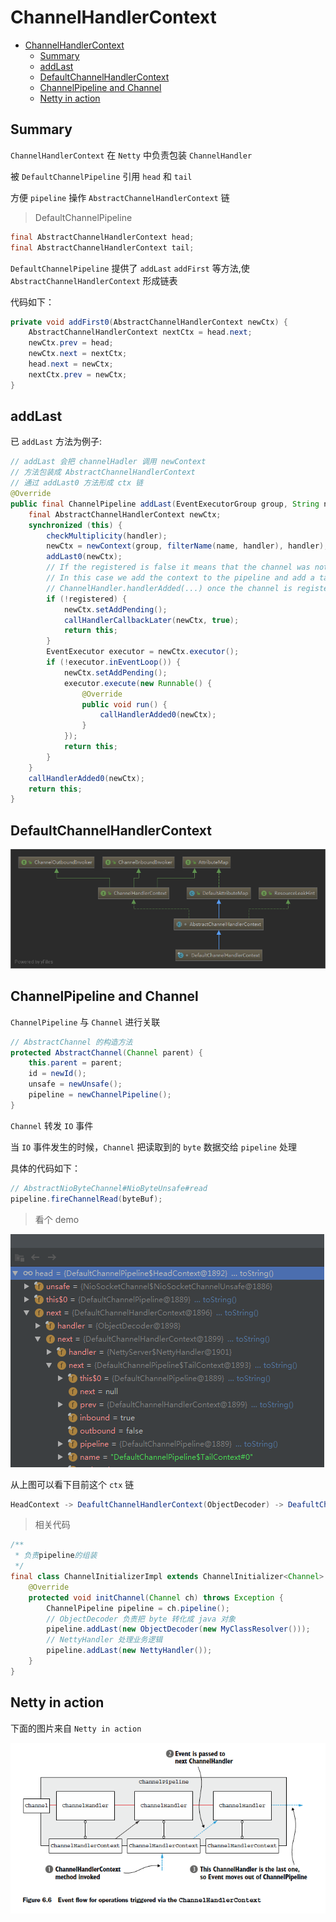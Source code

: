 # ChannelHandlerContext

- [ChannelHandlerContext](#channelhandlercontext)
  - [Summary](#summary)
  - [addLast](#addlast)
  - [DefaultChannelHandlerContext](#defaultchannelhandlercontext)
  - [ChannelPipeline and Channel](#channelpipeline-and-channel)
  - [Netty in action](#netty-in-action)

## Summary

`ChannelHandlerContext` 在 `Netty` 中负责包装 `ChannelHandler`

被 `DefaultChannelPipeline` 引用 `head` 和 `tail`

方便 `pipeline` 操作 `AbstractChannelHandlerContext` 链

> DefaultChannelPipeline

```java
final AbstractChannelHandlerContext head;
final AbstractChannelHandlerContext tail;
```

`DefaultChannelPipeline` 提供了 `addLast` `addFirst` 等方法,使 `AbstractChannelHandlerContext` 形成链表

代码如下：

```java
private void addFirst0(AbstractChannelHandlerContext newCtx) {
    AbstractChannelHandlerContext nextCtx = head.next;
    newCtx.prev = head;
    newCtx.next = nextCtx;
    head.next = newCtx;
    nextCtx.prev = newCtx;
}
```

## addLast

已 `addLast` 方法为例子:

```java
// addLast 会把 channelHadler 调用 newContext
// 方法包装成 AbstractChannelHandlerContext
// 通过 addLast0 方法形成 ctx 链
@Override
public final ChannelPipeline addLast(EventExecutorGroup group, String name, ChannelHandler handler) {
    final AbstractChannelHandlerContext newCtx;
    synchronized (this) {
        checkMultiplicity(handler);
        newCtx = newContext(group, filterName(name, handler), handler);
        addLast0(newCtx);
        // If the registered is false it means that the channel was not registered on an eventloop yet.
        // In this case we add the context to the pipeline and add a task that will call
        // ChannelHandler.handlerAdded(...) once the channel is registered.
        if (!registered) {
            newCtx.setAddPending();
            callHandlerCallbackLater(newCtx, true);
            return this;
        }
        EventExecutor executor = newCtx.executor();
        if (!executor.inEventLoop()) {
            newCtx.setAddPending();
            executor.execute(new Runnable() {
                @Override
                public void run() {
                    callHandlerAdded0(newCtx);
                }
            });
            return this;
        }
    }
    callHandlerAdded0(newCtx);
    return this;
}
```

## DefaultChannelHandlerContext

![DefaultChannelHandlerContext](./images/netty-DefaultChannelHandlerContext.png)

## ChannelPipeline and Channel

`ChannelPipeline` 与 `Channel` 进行关联

```java
// AbstractChannel 的构造方法
protected AbstractChannel(Channel parent) {
    this.parent = parent;
    id = newId();
    unsafe = newUnsafe();
    pipeline = newChannelPipeline();
}
```

`Channel` 转发 `IO` 事件

当 `IO` 事件发生的时候，`Channel` 把读取到的 `byte` 数据交给 `pipeline` 处理

具体的代码如下：

```java
// AbstractNioByteChannel#NioByteUnsafe#read
pipeline.fireChannelRead(byteBuf);
```

> 看个 demo

![pipeline and channel](./images/netty-pipeline-channel.png)

从上图可以看下目前这个 `ctx` 链

```java
HeadContext -> DeafultChannelHandlerContext(ObjectDecoder) -> DeafultChannelHandlerContext(NettyHandler) -> TailContext
```

> 相关代码

```java
/**
 * 负责pipeline的组装
 */
final class ChannelInitializerImpl extends ChannelInitializer<Channel> {
    @Override
    protected void initChannel(Channel ch) throws Exception {
        ChannelPipeline pipeline = ch.pipeline();
        // ObjectDecoder 负责把 byte 转化成 java 对象
        pipeline.addLast(new ObjectDecoder(new MyClassResolver()));
        // NettyHandler 处理业务逻辑
        pipeline.addLast(new NettyHandler());
    }
}
```

## Netty in action

下面的图片来自 `Netty in action`

![ChannelHandlerContext](./images/ChannelHandlerContext.png)

